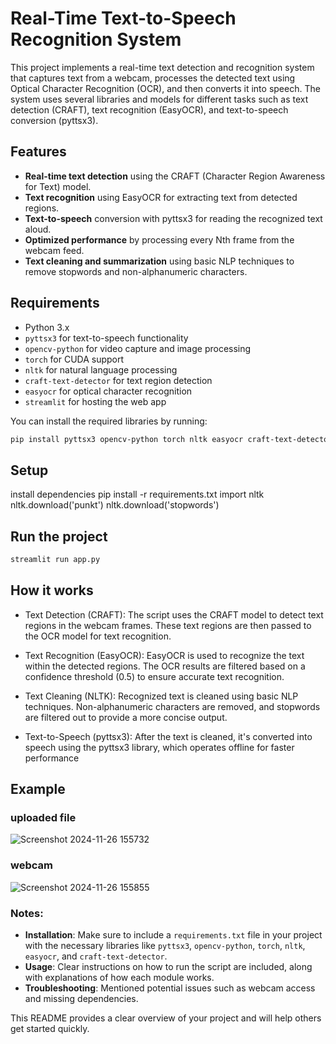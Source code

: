 # Real-Time Text-to-Speech Recognition System

This project implements a real-time text detection and recognition system that captures text from a webcam, processes the detected text using Optical Character Recognition (OCR), and then converts it into speech. The system uses several libraries and models for different tasks such as text detection (CRAFT), text recognition (EasyOCR), and text-to-speech conversion (pyttsx3).

## Features

- **Real-time text detection** using the CRAFT (Character Region Awareness for Text) model.
- **Text recognition** using EasyOCR for extracting text from detected regions.
- **Text-to-speech** conversion with pyttsx3 for reading the recognized text aloud.
- **Optimized performance** by processing every Nth frame from the webcam feed.
- **Text cleaning and summarization** using basic NLP techniques to remove stopwords and non-alphanumeric characters.

## Requirements

- Python 3.x
- `pyttsx3` for text-to-speech functionality
- `opencv-python` for video capture and image processing
- `torch` for CUDA support
- `nltk` for natural language processing
- `craft-text-detector` for text region detection
- `easyocr` for optical character recognition
- `streamlit` for hosting the web app

You can install the required libraries by running:

```bash
pip install pyttsx3 opencv-python torch nltk easyocr craft-text-detector
```
## Setup

install dependencies
pip install -r requirements.txt
import nltk
nltk.download('punkt')
nltk.download('stopwords')

## Run the project

```bash
streamlit run app.py
```


## How it works
- Text Detection (CRAFT): The script uses the CRAFT model to detect text regions in the webcam frames. These text regions are then passed to the OCR model for text recognition.

- Text Recognition (EasyOCR): EasyOCR is used to recognize the text within the detected regions. The OCR results are filtered based on a confidence threshold (0.5) to ensure accurate text recognition.

- Text Cleaning (NLTK): Recognized text is cleaned using basic NLP techniques. Non-alphanumeric characters are removed, and stopwords are filtered out to provide a more concise output.

- Text-to-Speech (pyttsx3): After the text is cleaned, it's converted into speech using the pyttsx3 library, which operates offline for faster performance

## Example

### uploaded file
![Screenshot 2024-11-26 155732](https://github.com/user-attachments/assets/c4d860eb-0567-4596-b337-94d78ccd7aea)
### webcam
![Screenshot 2024-11-26 155855](https://github.com/user-attachments/assets/f963fe34-d1fe-4fa9-ab0f-4a418474727d)


### Notes:
- **Installation**: Make sure to include a `requirements.txt` file in your project with the necessary libraries like `pyttsx3`, `opencv-python`, `torch`, `nltk`, `easyocr`, and `craft-text-detector`.
- **Usage**: Clear instructions on how to run the script are included, along with explanations of how each module works.
- **Troubleshooting**: Mentioned potential issues such as webcam access and missing dependencies.

This README provides a clear overview of your project and will help others get started quickly.


